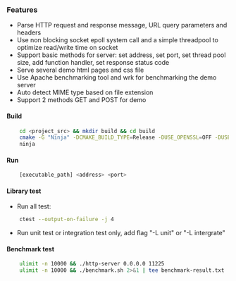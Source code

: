 ### Features
- Parse HTTP request and response message, URL query parameters and headers
- Use non blocking socket epoll system call and a simple threadpool to optimize read/write time on socket
- Support basic methods for server: set address, set port, set thread pool size, add function handler, set response status code
- Serve several demo html pages and css file
- Use Apache benchmarking tool and wrk for benchmarking the demo server
- Auto detect MIME type based on file extension
- Support 2 methods GET and POST for demo

#### Build
```sh
    cd <project_src> && mkdir build && cd build
    cmake -G "Ninja" -DCMAKE_BUILD_TYPE=Release -DUSE_OPENSSL=OFF -DUSE_LIBCURL=OFF -DUSE_BOOST=OFF -DBUILD_TEST=OFF ..
    ninja
```
#### Run
```sh
    [executable_path] <address> <port>
```

#### Library test
- Run all test: 
```sh
    ctest --output-on-failure -j 4
```
- Run unit test or integration test only, add flag "-L unit" or "-L intergrate"

#### Benchmark test
```sh
    ulimit -n 10000 && ./http-server 0.0.0.0 11225
    ulimit -n 10000 && ./benchmark.sh 2>&1 | tee benchmark-result.txt
```
